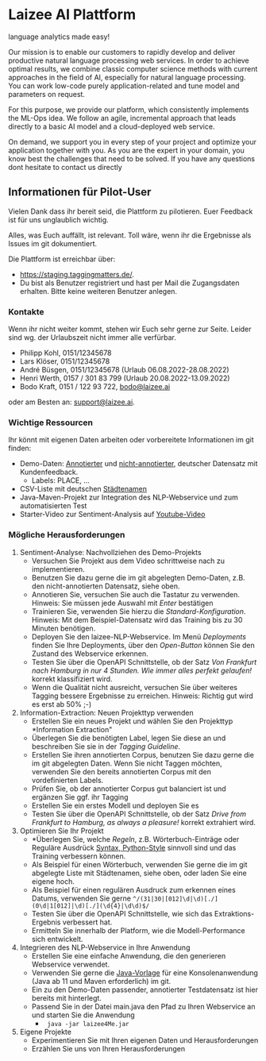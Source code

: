 # Laizee AI Plattform
language analytics made easy!

Our mission is to enable our customers to rapidly develop and deliver productive natural language processing web services. In order to achieve optimal results, we combine classic computer science methods with current approaches in the field of AI, especially for natural language processing. You can work low-code purely application-related and tune model and parameters on request.

For this purpose, we provide our platform, which consistently implements the ML-Ops idea. We follow an agile, incremental approach that leads directly to a basic AI model and a cloud-deployed web service.

On demand, we support you in every step of your project and optimize your application together with you. As you are the expert in your domain, you know best the challenges that need to be solved. If you have any questions dont hesitate to contact us directly



## Informationen für Pilot-User

Vielen Dank dass ihr bereit seid, die Plattform zu pilotieren. Euer Feedback ist für uns unglaublich wichtig. 

Alles, was Euch auffällt, ist relevant. Toll wäre, wenn ihr die Ergebnisse als Issues im git dokumentiert.  

Die Plattform ist erreichbar über: 
- https://staging.taggingmatters.de/. 
- Du bist als Benutzer registriert und hast per Mail die Zugangsdaten erhalten. Bitte keine weiteren Benutzer anlegen.  

### Kontakte

Wenn ihr nicht weiter kommt, stehen wir Euch sehr gerne zur Seite. Leider sind wg. der Urlaubszeit nicht immer alle verfürbar.

- Philipp Kohl, 0151/12345678 
- Lars Klöser, 0151/12345678
- André Büsgen, 0151/12345678 (Urlaub 06.08.2022-28.08.2022)
- Henri Werth, 0157 / 301 83 799 (Urlaub 20.08.2022-13.09.2022)
- Bodo Kraft, 0151 / 122 93 722, bodo@laizee.ai

oder am Besten an: support@laizee.ai.

### Wichtige Ressourcen

Ihr könnt mit eigenen Daten arbeiten oder vorbereitete Informationen im git finden:

- Demo-Daten: [Annotierter](./inputdata/corpus/KundenKommunikation_ner_annotiert.jsonl) und [nicht-annotierter](./inputdata/corpus/KundenKommunikation.jsonl), deutscher Datensatz mit Kundenfeedback. 
   - Labels: PLACE, ...
- CSV-Liste mit deutschen [Städtenamen](./inputdata/DeutscheStaedtenamen.csv)
- Java-Maven-Projekt zur Integration des NLP-Webservice und zum automatisierten Test 
- Starter-Video zur Sentiment-Analysis auf [Youtube-Video](https://youtu.be/nWv3rnFqH7k)

### Mögliche Herausforderungen 

1. Sentiment-Analyse: Nachvollziehen des Demo-Projekts 
     - Versuchen Sie Projekt aus dem Video schrittweise nach zu implementieren.
     - Benutzen Sie dazu gerne die im git abgelegten Demo-Daten, z.B. den nicht-annotierten Datensatz, siehe oben. 
     - Annotieren Sie, versuchen Sie auch die Tastatur zu verwenden. Hinweis: Sie müssen jede Auswahl mit *Enter* bestätigen
     - Trainieren Sie, verwenden Sie hierzu die *Standard-Konfiguration*. Hinweis: Mit dem Beispiel-Datensatz wird das Training bis zu 30 Minuten benötigen.  
     - Deployen Sie den laizee-NLP-Webservice. Im Menü *Deployments* finden Sie Ihre Deployments, über den *Open-Button* können Sie den Zustand des Webservice erkennen. 
     - Testen Sie über die OpenAPI Schnittstelle, ob der Satz *Von Frankfurt nach Hamburg in nur 4 Stunden. Wie immer alles perfekt gelaufen!* korrekt klassifiziert wird.
     - Wenn die Qualität nicht ausreicht, versuchen Sie über weiteres Tagging bessere Ergebnisse zu erreichen. Hinweis: Richtig gut wird es erst ab 50% ;-)
2. Information-Extraction: Neuen Projekttyp verwenden
     - Erstellen Sie ein neues Projekt und wählen Sie den Projekttyp *Information Extraction"
     - Überlegen Sie die benötigten Label, legen Sie diese an und beschreiben Sie sie in der *Tagging Guideline*. 
     - Erstellen Sie ihren annotierten Corpus, benutzen Sie dazu gerne die im git abgelegten Daten. Wenn Sie nicht Taggen möchten, verwenden Sie den bereits annotierten Corpus mit den vordefinierten Labels.
     - Prüfen Sie, ob der annotierter Corpus gut balanciert ist und ergänzen Sie ggf. ihr Tagging
     - Erstellen Sie ein erstes Modell und deployen Sie es
     - Testen Sie über die OpenAPI Schnittstelle, ob der Satz *Drive from Frankfurt to Hamburg, as always a pleasure!* korrekt extrahiert wird.
3. Optimieren Sie Ihr Projekt
     - *Überlegen Sie, welche *Regeln*, z.B. Wörterbuch-Einträge oder Reguläre Ausdrück [Syntax, Python-Style](https://regex101.com/) sinnvoll sind und das Training verbessern können. 
     - Als Beispiel für einen Wörterbuch, verwenden Sie gerne die im git abgelegte Liste mit Städtenamen, siehe oben, oder laden Sie eine eigene hoch.
     - Als Beispiel für einen regulären Ausdruck zum erkennen eines Datums, verwenden Sie gerne ``` ^/(31|30|[012]\d|\d)[./](0\d|1[012]|\d)[./](\d{4}|\d\d)$/ ```
     - Testen Sie über die OpenAPI Schnittstelle, wie sich das Extraktions-Ergebnis verbessert hat.
     - Ermitteln Sie innerhalb der Platform, wie die Modell-Performance sich entwickelt. 
4. Integrieren des NLP-Webservice in Ihre Anwendung
     - Erstellen Sie eine einfache Anwendung, die den generieren Webservice verwendet. 
     - Verwenden Sie gerne die [Java-Vorlage](git) für eine Konsolenanwendung (Java ab 11 und Maven erforderlich) im git. 
     - Ein zu den Demo-Daten passender, annotierter Testdatensatz ist hier bereits mit hinterlegt.
     - Passend Sie in der Datei main.java den Pfad zu Ihren Webservice an und starten Sie die Anwendung 
        - ``` java -jar laizee4Me.jar``` 
5. Eigene Projekte 
     - Experimentieren Sie mit Ihren eigenen Daten und Herausforderungen
     - Erzählen Sie uns von Ihren Herausforderungen


